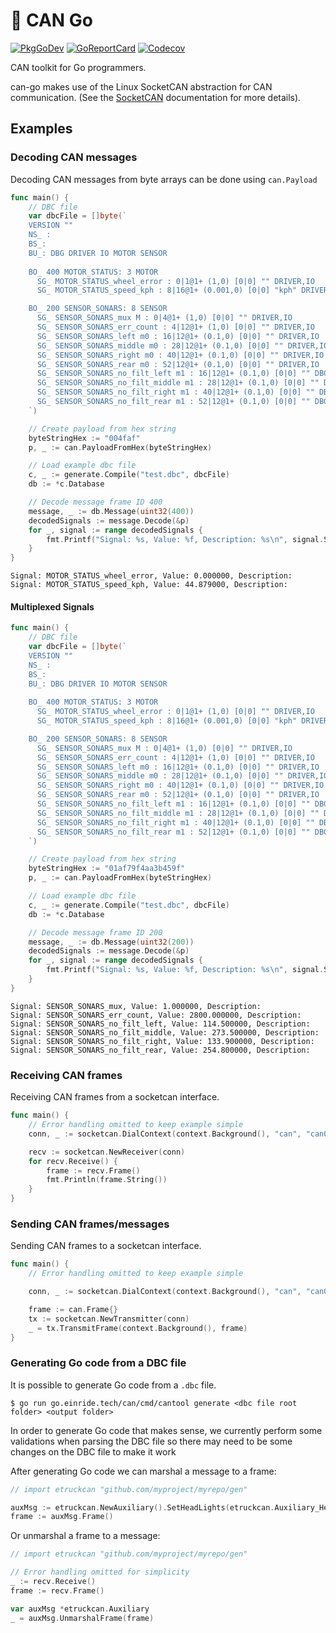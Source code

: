 # :electric_plug: CAN Go

[![PkgGoDev][pkg-badge]][pkg]
[![GoReportCard][report-badge]][report]
[![Codecov][codecov-badge]][codecov]

[pkg-badge]: https://pkg.go.dev/badge/go.einride.tech/can
[pkg]: https://pkg.go.dev/go.einride.tech/can
[report-badge]: https://goreportcard.com/badge/go.einride.tech/can
[report]: https://goreportcard.com/report/go.einride.tech/can
[codecov-badge]: https://codecov.io/gh/einride/can-go/branch/master/graph/badge.svg
[codecov]: https://codecov.io/gh/einride/can-go

CAN toolkit for Go programmers.

can-go makes use of the Linux SocketCAN abstraction for CAN communication.
(See the [SocketCAN][socketcan] documentation for more details).

[socketcan]: https://www.kernel.org/doc/Documentation/networking/can.txt

## Examples

### Decoding CAN messages

Decoding CAN messages from byte arrays can be done using `can.Payload`  

```go
func main() {
	// DBC file
	var dbcFile = []byte(`
	VERSION ""
    NS_ :
    BS_:
    BU_: DBG DRIVER IO MOTOR SENSOR
    
    BO_ 400 MOTOR_STATUS: 3 MOTOR
	  SG_ MOTOR_STATUS_wheel_error : 0|1@1+ (1,0) [0|0] "" DRIVER,IO
	  SG_ MOTOR_STATUS_speed_kph : 8|16@1+ (0.001,0) [0|0] "kph" DRIVER,IO

	BO_ 200 SENSOR_SONARS: 8 SENSOR
	  SG_ SENSOR_SONARS_mux M : 0|4@1+ (1,0) [0|0] "" DRIVER,IO
	  SG_ SENSOR_SONARS_err_count : 4|12@1+ (1,0) [0|0] "" DRIVER,IO
	  SG_ SENSOR_SONARS_left m0 : 16|12@1+ (0.1,0) [0|0] "" DRIVER,IO
	  SG_ SENSOR_SONARS_middle m0 : 28|12@1+ (0.1,0) [0|0] "" DRIVER,IO
	  SG_ SENSOR_SONARS_right m0 : 40|12@1+ (0.1,0) [0|0] "" DRIVER,IO
	  SG_ SENSOR_SONARS_rear m0 : 52|12@1+ (0.1,0) [0|0] "" DRIVER,IO
	  SG_ SENSOR_SONARS_no_filt_left m1 : 16|12@1+ (0.1,0) [0|0] "" DBG
	  SG_ SENSOR_SONARS_no_filt_middle m1 : 28|12@1+ (0.1,0) [0|0] "" DBG
	  SG_ SENSOR_SONARS_no_filt_right m1 : 40|12@1+ (0.1,0) [0|0] "" DBG
	  SG_ SENSOR_SONARS_no_filt_rear m1 : 52|12@1+ (0.1,0) [0|0] "" DBG
    `)

	// Create payload from hex string
	byteStringHex := "004faf"
	p, _ := can.PayloadFromHex(byteStringHex)

	// Load example dbc file
	c, _ := generate.Compile("test.dbc", dbcFile)
	db := *c.Database

	// Decode message frame ID 400
	message, _ := db.Message(uint32(400))
	decodedSignals := message.Decode(&p)
	for _, signal := range decodedSignals {
		fmt.Printf("Signal: %s, Value: %f, Description: %s\n", signal.Signal.Name, signal.Value, signal.Description)
	}
}
```

```
Signal: MOTOR_STATUS_wheel_error, Value: 0.000000, Description: 
Signal: MOTOR_STATUS_speed_kph, Value: 44.879000, Description: 
```  

#### Multiplexed Signals  

```go
func main() {
	// DBC file
	var dbcFile = []byte(`
	VERSION ""
    NS_ :
    BS_:
    BU_: DBG DRIVER IO MOTOR SENSOR
    
    BO_ 400 MOTOR_STATUS: 3 MOTOR
	  SG_ MOTOR_STATUS_wheel_error : 0|1@1+ (1,0) [0|0] "" DRIVER,IO
	  SG_ MOTOR_STATUS_speed_kph : 8|16@1+ (0.001,0) [0|0] "kph" DRIVER,IO

	BO_ 200 SENSOR_SONARS: 8 SENSOR
	  SG_ SENSOR_SONARS_mux M : 0|4@1+ (1,0) [0|0] "" DRIVER,IO
	  SG_ SENSOR_SONARS_err_count : 4|12@1+ (1,0) [0|0] "" DRIVER,IO
	  SG_ SENSOR_SONARS_left m0 : 16|12@1+ (0.1,0) [0|0] "" DRIVER,IO
	  SG_ SENSOR_SONARS_middle m0 : 28|12@1+ (0.1,0) [0|0] "" DRIVER,IO
	  SG_ SENSOR_SONARS_right m0 : 40|12@1+ (0.1,0) [0|0] "" DRIVER,IO
	  SG_ SENSOR_SONARS_rear m0 : 52|12@1+ (0.1,0) [0|0] "" DRIVER,IO
	  SG_ SENSOR_SONARS_no_filt_left m1 : 16|12@1+ (0.1,0) [0|0] "" DBG
	  SG_ SENSOR_SONARS_no_filt_middle m1 : 28|12@1+ (0.1,0) [0|0] "" DBG
	  SG_ SENSOR_SONARS_no_filt_right m1 : 40|12@1+ (0.1,0) [0|0] "" DBG
	  SG_ SENSOR_SONARS_no_filt_rear m1 : 52|12@1+ (0.1,0) [0|0] "" DBG
    `)

	// Create payload from hex string
	byteStringHex := "01af79f4aa3b459f"
	p, _ := can.PayloadFromHex(byteStringHex)

	// Load example dbc file
	c, _ := generate.Compile("test.dbc", dbcFile)
	db := *c.Database

	// Decode message frame ID 200
	message, _ := db.Message(uint32(200))
	decodedSignals := message.Decode(&p)
	for _, signal := range decodedSignals {
		fmt.Printf("Signal: %s, Value: %f, Description: %s\n", signal.Signal.Name, signal.Value, signal.Description)
	}
}
```  

```
Signal: SENSOR_SONARS_mux, Value: 1.000000, Description: 
Signal: SENSOR_SONARS_err_count, Value: 2800.000000, Description: 
Signal: SENSOR_SONARS_no_filt_left, Value: 114.500000, Description: 
Signal: SENSOR_SONARS_no_filt_middle, Value: 273.500000, Description: 
Signal: SENSOR_SONARS_no_filt_right, Value: 133.900000, Description: 
Signal: SENSOR_SONARS_no_filt_rear, Value: 254.800000, Description: 
```

### Receiving CAN frames

Receiving CAN frames from a socketcan interface.

```go
func main() {
    // Error handling omitted to keep example simple
    conn, _ := socketcan.DialContext(context.Background(), "can", "can0")

    recv := socketcan.NewReceiver(conn)
    for recv.Receive() {
        frame := recv.Frame()
        fmt.Println(frame.String())
    }
}
```

### Sending CAN frames/messages

Sending CAN frames to a socketcan interface.

```go
func main() {
	// Error handling omitted to keep example simple

	conn, _ := socketcan.DialContext(context.Background(), "can", "can0")

	frame := can.Frame{}
	tx := socketcan.NewTransmitter(conn)
    _ = tx.TransmitFrame(context.Background(), frame)
}
```

### Generating Go code from a DBC file

It is possible to generate Go code from a `.dbc` file.

```
$ go run go.einride.tech/can/cmd/cantool generate <dbc file root folder> <output folder>
```

In order to generate Go code that makes sense, we currently perform some
validations when parsing the DBC file so there may need to be some changes
on the DBC file to make it work

After generating Go code we can marshal a message to a frame:

```go
// import etruckcan "github.com/myproject/myrepo/gen"

auxMsg := etruckcan.NewAuxiliary().SetHeadLights(etruckcan.Auxiliary_HeadLights_LowBeam)
frame := auxMsg.Frame()
```

Or unmarshal a frame to a message:

```go
// import etruckcan "github.com/myproject/myrepo/gen"

// Error handling omitted for simplicity
_ := recv.Receive()
frame := recv.Frame()

var auxMsg *etruckcan.Auxiliary
_ = auxMsg.UnmarshalFrame(frame)

```
